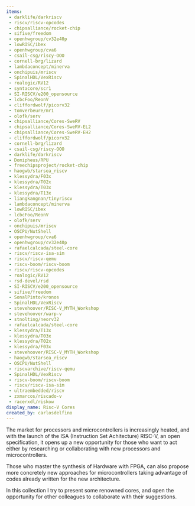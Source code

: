 ```yaml
---
items:
 - darklife/darkriscv
 - riscv/riscv-opcodes
 - chipsalliance/rocket-chip
 - sifive/freedom
 - openhwgroup/cv32e40p
 - lowRISC/ibex
 - openhwgroup/cva6
 - csail-csg/riscy-OOO
 - cornell-brg/lizard
 - lambdaconcept/minerva
 - onchipuis/mriscv
 - SpinalHDL/VexRiscv
 - roalogic/RV12
 - syntacore/scr1
 - SI-RISCV/e200_opensource
 - lcbcFoo/ReonV
 - cliffordwolf/picorv32
 - tomverbeure/mr1
 - olofk/serv
 - chipsalliance/Cores-SweRV
 - chipsalliance/Cores-SweRV-EL2
 - chipsalliance/Cores-SweRV-EH2
 - cliffordwolf/picorv32
 - cornell-brg/lizard
 - csail-csg/riscy-OOO
 - darklife/darkriscv
 - Domipheus/RPU
 - freechipsproject/rocket-chip
 - haogwb/starsea_riscv
 - klessydra/F03x 
 - klessydra/T02x
 - klessydra/T03x
 - klessydra/T13x
 - liangkangnan/tinyriscv 
 - lambdaconcept/minerva
 - lowRISC/ibex
 - lcbcFoo/ReonV
 - olofk/serv
 - onchipuis/mriscv
 - OSCPU/NutShell
 - openhwgroup/cva6
 - openhwgroup/cv32e40p
 - rafaelcalcada/steel-core
 - riscv/riscv-isa-sim
 - riscv/riscv-qemu
 - riscv-boom/riscv-boom
 - riscv/riscv-opcodes
 - roalogic/RV12
 - rsd-devel/rsd
 - SI-RISCV/e200_opensource
 - sifive/freedom
 - SonalPinto/kronos
 - SpinalHDL/VexRiscv
 - stevehoover/RISC-V_MYTH_Workshop
 - stevehoover/warp-v
 - stnolting/neorv32
 - rafaelcalcada/steel-core
 - klessydra/T13x
 - klessydra/T03x
 - klessydra/T02x
 - klessydra/F03x 
 - stevehoover/RISC-V_MYTH_Workshop
 - haogwb/starsea_riscv
 - OSCPU/NutShell
 - riscvarchive/riscv-qemu
 - SpinalHDL/VexRiscv
 - riscv-boom/riscv-boom
 - riscv/riscv-isa-sim
 - ultraembedded/riscv
 - zxmarcos/riscado-v
 - racerxdl/riskow
display_name: Risc-V Cores
created_by: carlosdelfino 
---
```


The market for processors and microcontrollers is increasingly heated, and with the launch of the ISA (Instruction Set Achitecture) RISC-V, an open specification, it opens up a new opportunity for those who want to act either by researching or collaborating with new processors and microcontrollers.

Those who master the synthesis of Hardware with FPGA, can also propose more concretely new approaches for microcontrollers taking advantage of codes already written for the new architecture.

In this collection I try to present some renowned cores, and open the opportunity for other colleagues to collaborate with their suggestions.
